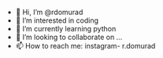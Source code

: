 - 👋 Hi, I’m @rdomurad
- 👀 I’m interested in coding
- 🌱 I’m currently learning python
- 💞️ I’m looking to collaborate on ...
- 📫 How to reach me: instagram- r.domurad

<!---
rdomurad/rdomurad is a ✨ special ✨ repository because its `README.md` (this file) appears on your GitHub profile.
You can click the Preview link to take a look at your changes.
--->
